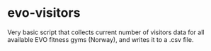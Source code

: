 # evo-visitors
Very basic script that collects current number of visitors data for all available EVO fitness gyms (Norway), and writes it to a .csv file.
